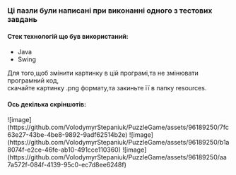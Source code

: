 <h3>Ці пазли були написані при виконанні одного з тестових завдань</h3>

<h4>Стек технологій що був використаний:</h4>
<ul>
  <li>Java</li>
  <li>Swing</li>
</ul>

<p>Для того,щоб змінити картинку в цій програмі,та не змінювати програмний код,<br>скачайте картинку .png формату,та закиньте її в папку resources.</p>

<h4>Ось декілька скріншотів:</h4>
![image](https://github.com/VolodymyrStepaniuk/PuzzleGame/assets/96189250/7fc63e27-43be-4be8-9892-9adf62514b2e)
![image](https://github.com/VolodymyrStepaniuk/PuzzleGame/assets/96189250/b1a8074f-e2ce-46fe-ab10-491cce110360)
![image](https://github.com/VolodymyrStepaniuk/PuzzleGame/assets/96189250/aa7a572f-084f-4139-95c0-ec7d8ee6248f)
